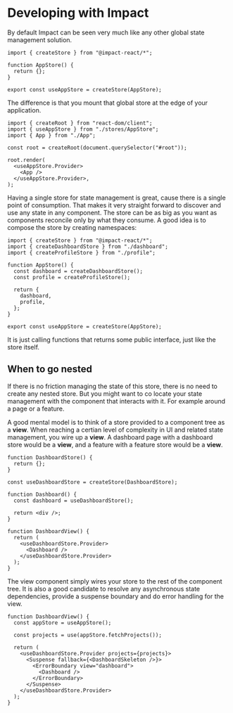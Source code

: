 # Developing with Impact

By default Impact can be seen very much like any other global state management solution.

```tsx
import { createStore } from "@impact-react/*";

function AppStore() {
  return {};
}

export const useAppStore = createStore(AppStore);
```

The difference is that you mount that global store at the edge of your application.

```tsx
import { createRoot } from "react-dom/client";
import { useAppStore } from "./stores/AppStore";
import { App } from "./App";

const root = createRoot(document.querySelector("#root"));

root.render(
  <useAppStore.Provider>
    <App />
  </useAppStore.Provider>,
);
```

Having a single store for state management is great, cause there is a single point of consumption. That makes it very straight forward to discover and use any state in any component. The store can be as big as you want as components reconcile only by what they consume. A good idea is to compose the store by creating namespaces:

```tsx
import { createStore } from "@impact-react/*";
import { createDashboardStore } from "./dashboard";
import { createProfileStore } from "./profile";

function AppStore() {
  const dashboard = createDashboardStore();
  const profile = createProfileStore();

  return {
    dashboard,
    profile,
  };
}

export const useAppStore = createStore(AppStore);
```

It is just calling functions that returns some public interface, just like the store itself.

## When to go nested

If there is no friction managing the state of this store, there is no need to create any nested store. But you might want to co locate your state management with the component that interacts with it. For example around a page or a feature.

A good mental model is to think of a store provided to a component tree as a **view**. When reaching a certian level of complexity in UI and related state management, you wire up a **view**. A dashboard page with a dashboard store would be a **view**, and a feature with a feature store would be a **view**.

```tsx
function DashboardStore() {
  return {};
}

const useDashboardStore = createStore(DashboardStore);

function Dashboard() {
  const dashboard = useDashboardStore();

  return <div />;
}

function DashboardView() {
  return (
    <useDashboardStore.Provider>
      <Dashboard />
    </useDashboardStore.Provider>
  );
}
```

The view component simply wires your store to the rest of the component tree. It is also a good candidate to resolve any asynchronous state dependencies, provide a suspense boundary and do error handling for the view.

```tsx
function DashboardView() {
  const appStore = useAppStore();

  const projects = use(appStore.fetchProjects());

  return (
    <useDashboardStore.Provider projects={projects}>
      <Suspense fallback={<DashboardSkeleton />}>
        <ErrorBoundary view="dashboard">
          <Dashboard />
        </ErrorBoundary>
      </Suspense>
    </useDashboardStore.Provider>
  );
}
```
